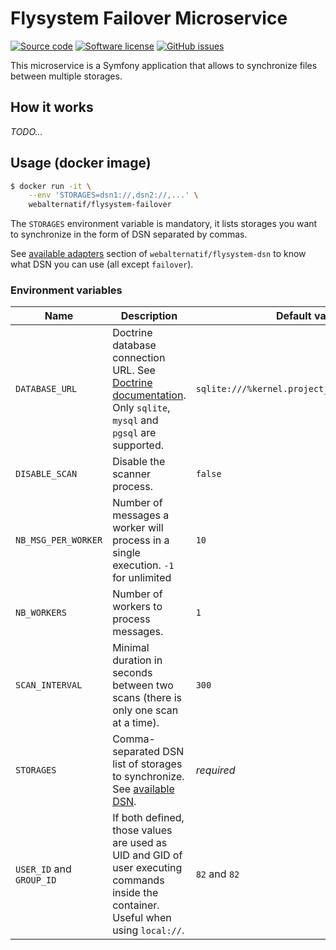 # Flysystem Failover Microservice

[![Source code](https://img.shields.io/badge/source-GitHub-blue)](https://github.com/webalternatif/flysystem-failover-microservice)
[![Software license](https://img.shields.io/github/license/webalternatif/flysystem-failover-microservice)](https://github.com/webalternatif/flysystem-failover-microservice/blob/master/LICENSE)
[![GitHub issues](https://img.shields.io/github/issues/webalternatif/flysystem-failover-microservice)](https://github.com/webalternatif/flysystem-failover-microservice/issues)

This microservice is a Symfony application that allows to synchronize files
between multiple storages.

## How it works

*TODO...*

## Usage (docker image)

```bash
$ docker run -it \
    --env 'STORAGES=dsn1://,dsn2://,...' \
    webalternatif/flysystem-failover
```

The `STORAGES` environment variable is mandatory, it lists storages you want to
synchronize in the form of DSN separated by commas.

See [available adapters][1] section of `webalternatif/flysystem-dsn` to know
what DSN you can use (all except `failover`).

### Environment variables

| Name                     | Description                                                                                                                          | Default value                                  |
|--------------------------|--------------------------------------------------------------------------------------------------------------------------------------|------------------------------------------------|
| `DATABASE_URL`           | Doctrine database connection URL. See [Doctrine documentation][2]. Only `sqlite`, `mysql` and `pgsql` are supported.                 | `sqlite:///%kernel.project_dir%/var/db.sqlite` |
| `DISABLE_SCAN`           | Disable the scanner process.                                                                                                         | `false`                                        |
| `NB_MSG_PER_WORKER`      | Number of messages a worker will process in a single execution. `-1` for unlimited                                                   | `10`                                           |
| `NB_WORKERS`             | Number of workers to process messages.                                                                                               | `1`                                            |
| `SCAN_INTERVAL`          | Minimal duration in seconds between two scans (there is only one scan at a time).                                                    | `300`                                          |
| `STORAGES`               | Comma-separated DSN list of storages to synchronize. See [available DSN][1].                                                         | *required*                                     |
| `USER_ID` and `GROUP_ID` | If both defined, those values are used as UID and GID of user executing commands inside the container. Useful when using `local://`. | `82` and `82`                                  |

[1]: https://github.com/webalternatif/flysystem-dsn#adapters
[2]: https://www.doctrine-project.org/projects/doctrine-dbal/en/latest/reference/configuration.html#connecting-using-a-url
